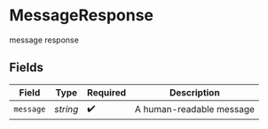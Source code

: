 # MessageResponse

message response


## Fields

| Field                    | Type                     | Required                 | Description              |
| ------------------------ | ------------------------ | ------------------------ | ------------------------ |
| `message`                | *string*                 | :heavy_check_mark:       | A human-readable message |